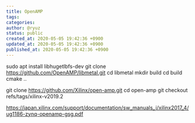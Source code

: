 ```yaml
---
title: OpenAMP
tags: 
categories: 
author: @ryuz
status: public
created_at: 2020-05-05 19:42:36 +0900
updated_at: 2020-05-05 19:42:36 +0900
published_at: 2020-05-05 19:42:36 +0900
---
```

sudo apt install libhugetlbfs-dev
git clone https://github.com/OpenAMP/libmetal.git
cd libmetal
mkdir build
cd build
cmake ..

git clone https://github.com/Xilinx/open-amp.git
cd open-amp
git checkout refs/tags/xilinx-v2019.2

https://japan.xilinx.com/support/documentation/sw_manuals_j/xilinx2017_4/ug1186-zynq-openamp-gsg.pdf
